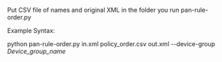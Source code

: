 Put CSV file of names and original XML in the folder you run pan-rule-order.py

Example Syntax:

python pan-rule-order.py in.xml policy_order.csv out.xml --device-group _Device_group_name_
